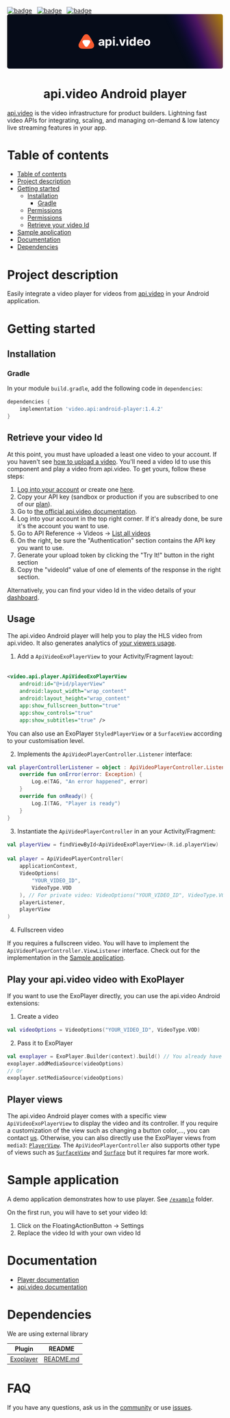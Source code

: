 [![badge](https://img.shields.io/twitter/follow/api_video?style=social)](https://twitter.com/intent/follow?screen_name=api_video)
&nbsp; [![badge](https://img.shields.io/github/stars/apivideo/api.video-android-player?style=social)](https://github.com/apivideo/api.video-android-player)
&nbsp; [![badge](https://img.shields.io/discourse/topics?server=https%3A%2F%2Fcommunity.api.video)](https://community.api.video)
![](https://github.com/apivideo/.github/blob/main/assets/apivideo_banner.png)
<h1 align="center">api.video Android player</h1>

[api.video](https://api.video) is the video infrastructure for product builders. Lightning fast
video APIs for integrating, scaling, and managing on-demand & low latency live streaming features in
your app.

# Table of contents

- [Table of contents](#table-of-contents)
- [Project description](#project-description)
- [Getting started](#getting-started)
    - [Installation](#installation)
        - [Gradle](#gradle)
    - [Permissions](#permissions)
    - [Permissions](#permissions)
    - [Retrieve your video Id](#retrieve-your-video-id)
- [Sample application](#sample-application)
- [Documentation](#documentation)
- [Dependencies](#dependencies)

# Project description

Easily integrate a video player for videos from [api.video](https://api.video) in your Android
application.

# Getting started

## Installation

### Gradle

In your module `build.gradle`, add the following code in `dependencies`:

```groovy
dependencies {
    implementation 'video.api:android-player:1.4.2'
}
```

## Retrieve your video Id

At this point, you must have uploaded a least one video to your account. If you haven't
see [how to upload a video](https://docs.api.video/docs/upload-a-video-regular-upload). You'll need
a video Id to use this component and play a video from api.video. To get yours, follow these steps:

1. [Log into your account](https://dashboard.api.video/login) or create
   one [here](https://dashboard.api.video/register).
2. Copy your API key (sandbox or production if you are subscribed to one of
   our [plan](https://api.video/pricing)).
3. Go to [the official api.video documentation](https://docs.api.video/docs).
4. Log into your account in the top right corner. If it's already done, be sure it's the account you
   want to use.
5. Go to API Reference -> Videos -> [List all videos](https://docs.api.video/reference/list-videos)
6. On the right, be sure the "Authentication" section contains the API key you want to use.
7. Generate your upload token by clicking the "Try It!" button in the right section
8. Copy the "videoId" value of one of elements of the response in the right section.

Alternatively, you can find your video Id in the video details of
your [dashboard](https://dashboard.api.video).

## Usage

The api.video Android player will help you to play the HLS video from api.video. It also generates
analytics of [your viewers usage](https://api.video/product/video-analytics/).

1. Add a `ApiVideoExoPlayerView` to your Activity/Fragment layout:

```xml

<video.api.player.ApiVideoExoPlayerView
    android:id="@+id/playerView"
    android:layout_width="wrap_content"
    android:layout_height="wrap_content"
    app:show_fullscreen_button="true"
    app:show_controls="true"
    app:show_subtitles="true" />
```

You can also use an ExoPlayer `StyledPlayerView` or a `SurfaceView` according to your customisation
level.

2. Implements the `ApiVideoPlayerController.Listener` interface:

```kotlin
val playerControllerListener = object : ApiVideoPlayerController.Listener {
    override fun onError(error: Exception) {
        Log.e(TAG, "An error happened", error)
    }
    override fun onReady() {
        Log.I(TAG, "Player is ready")
    }
}
```

3. Instantiate the `ApiVideoPlayerController` in an your Activity/Fragment:

```kotlin
val playerView = findViewById<ApiVideoExoPlayerView>(R.id.playerView)

val player = ApiVideoPlayerController(
    applicationContext,
    VideoOptions(
        "YOUR_VIDEO_ID",
        VideoType.VOD
    ), // For private video: VideoOptions("YOUR_VIDEO_ID", VideoType.VOD, "YOUR_PRIVATE_VIDEO_TOKEN")
    playerListener,
    playerView
)
```

4. Fullscreen video

If you requires a fullscreen video. You will have to implement
the `ApiVideoPlayerController.ViewListener` interface.
Check out for the implementation in the [Sample application](#sample-application).

## Play your api.video video with ExoPlayer

If you want to use the ExoPlayer directly, you can use the api.video Android extensions:

1. Create a video

```kotlin
val videoOptions = VideoOptions("YOUR_VIDEO_ID", VideoType.VOD)
```

2. Pass it to ExoPlayer

```kotlin
val exoplayer = ExoPlayer.Builder(context).build() // You already have that in your code
exoplayer.addMediaSource(videoOptions)
// Or
exoplayer.setMediaSource(videoOptions)
```

## Player views

The api.video Android player comes with a specific view `ApiVideoExoPlayerView` to display the video
and its controller. If you require a customization of the view such as changing a button color,...,
you can contact [us](https://github.com/apivideo/api.video-android-player/issues).
Otherwise, you can also directly use the ExoPlayer views
from `media3`: [`PlayerView`](https://developer.android.com/reference/androidx/media3/ui/PlayerView).
The `ApiVideoPlayerController` also supports other type of views such
as [`SurfaceView`](https://developer.android.com/reference/android/view/SurfaceView)
and [`Surface`](https://developer.android.com/reference/android/view/Surface) but it requires far
more work.

# Sample application

A demo application demonstrates how to use player.
See [`/example`](https://github.com/apivideo/api.video-android-player/tree/main/example)
folder.

On the first run, you will have to set your video Id:

1. Click on the FloatingActionButton -> Settings
2. Replace the video Id with your own video Id

# Documentation

* [Player documentation](https://apivideo.github.io/api.video-android-player/)
* [api.video documentation](https://docs.api.video)

# Dependencies

We are using external library

| Plugin                                           | README                                                  |
|--------------------------------------------------|---------------------------------------------------------|
| [Exoplayer](https://github.com/google/ExoPlayer) | [README.md](https://github.com/google/ExoPlayer#readme) |

# FAQ

If you have any questions, ask us in the [community](https://community.api.video) or
use [issues](https://github.com/apivideo/api.video-android-player/issues).
